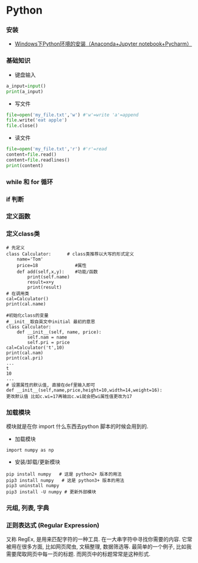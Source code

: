 # Python
 ### 安装
  * [Windows下Python环境的安装（Anaconda+Jupyter notebook+Pycharm）](https://zhuanlan.zhihu.com/p/59027692)
 
### 基础知识
* 键盘输入
```Python
a_input=input()
print(a_input)
```
* 写文件
```Python
file=open('my_file.txt','w') #'w'=write 'a'=append
file.write('eat apple')
file.close()
```
* 读文件
```Python
file=open('my_file.txt','r') #'r'=read
content=file.read()
content=file.readlines()
print(content)
```
### while 和 for 循环

### if 判断

### 定义函数

### 定义class类
```
# 先定义
class Calculator:      # class类推荐以大写的形式定义
	name='Tom'
	price=18              #属性
	def add(self,x,y):    #功能/函数
		print(self.name)
		result=x+y
		print(result)
# 在调用类		
cal=Calculator()
print(cal.name)

#初始化class的变量
#__init__取自英文中initial 最初的意思
class Calculator:
    def __init__(self, name, price):
        self.nam = name
        self.pri = price
cal=Calculator('t',10)
print(cal.nam)
print(cal.pri)
...
t
10
...
# 设置属性的默认值, 直接在def里输入即可
def __init__(self,name,price,height=10,width=14,weight=16):
更改默认值 比如c.wi=17再输出c.wi就会把wi属性值更改为17
```

### 加载模块
模块就是在你 import 什么东西去python 脚本的时候会用到的.
 * 加载模块
 ```
 import numpy as np
 ```
 * 安装/卸载/更新模块
 ```
 pip install numpy   # 这是 python2+ 版本的用法
 pip3 install numpy   # 这是 python3+ 版本的用法
 pip3 uninstall numpy
 pip3 install -U numpy # 更新外部模块
 ```

### 元组, 列表, 字典

### 正则表达式 (Regular Expression) 
又称 RegEx, 是用来匹配字符的一种工具. 在一大串字符中寻找你需要的内容. 
它常被用在很多方面, 比如网页爬虫, 文稿整理, 数据筛选等. 
最简单的一个例子, 比如我需要爬取网页中每一页的标题. 而网页中的标题常常是这种形式.
<title>我是标题</ title>
